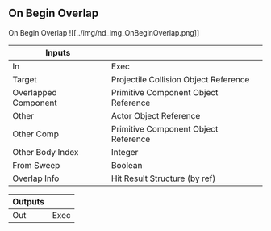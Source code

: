 ## On Begin Overlap
On Begin Overlap
![[../img/nd_img_OnBeginOverlap.png]]

|Inputs||
|--|--|
| In | Exec |
| Target | Projectile Collision Object Reference |
| Overlapped Component | Primitive Component Object Reference |
| Other | Actor Object Reference |
| Other Comp | Primitive Component Object Reference |
| Other Body Index | Integer |
| From Sweep | Boolean |
| Overlap Info | Hit Result Structure (by ref) |

|Outputs||
|--|--|
| Out | Exec |

